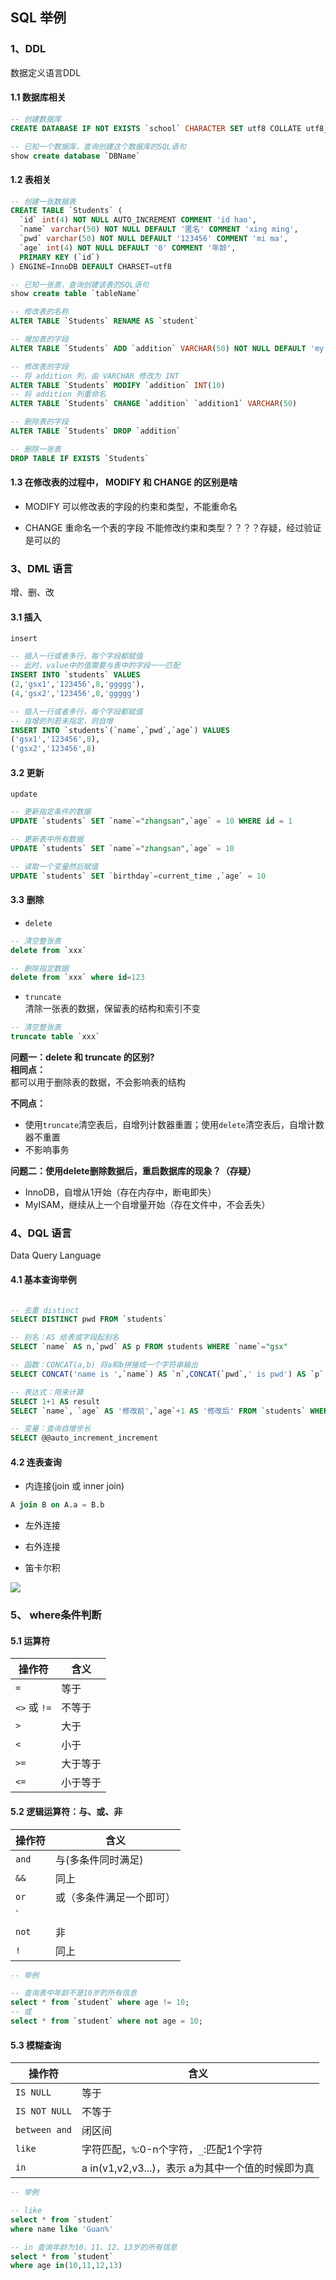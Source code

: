 ## SQL 举例

### 1、DDL
数据定义语言DDL

#### 1.1 数据库相关

```sql
-- 创建数据库
CREATE DATABASE IF NOT EXISTS `school` CHARACTER SET utf8 COLLATE utf8_general_ci;

-- 已知一个数据库，查询创建这个数据库的SQL语句
show create database `DBName`
```

#### 1.2 表相关

```sql
-- 创建一张数据表
CREATE TABLE `Students` (
  `id` int(4) NOT NULL AUTO_INCREMENT COMMENT 'id hao',
  `name` varchar(50) NOT NULL DEFAULT '匿名' COMMENT 'xing ming',
  `pwd` varchar(50) NOT NULL DEFAULT '123456' COMMENT 'mi ma',
  `age` int(4) NOT NULL DEFAULT '0' COMMENT '年龄',
  PRIMARY KEY (`id`)
) ENGINE=InnoDB DEFAULT CHARSET=utf8

-- 已知一张表，查询创建该表的SQL语句
show create table `tableName`

-- 修改表的名称
ALTER TABLE `Students` RENAME AS `student`

-- 增加表的字段
ALTER TABLE `Students` ADD `addition` VARCHAR(50) NOT NULL DEFAULT 'my addition'

-- 修改表的字段
-- 将 addition 列，由 VARCHAR 修改为 INT
ALTER TABLE `Students` MODIFY `addition` INT(10)
-- 将 addition 列重命名
ALTER TABLE `Students` CHANGE `addition` `addition1` VARCHAR(50)

-- 删除表的字段
ALTER TABLE `Students` DROP `addition`

-- 删除一张表
DROP TABLE IF EXISTS `Students` 
```

#### 1.3 在修改表的过程中， MODIFY 和 CHANGE 的区别是啥
- MODIFY
可以修改表的字段的约束和类型，不能重命名

- CHANGE
重命名一个表的字段
不能修改约束和类型？？？？存疑，经过验证是可以的

### 3、DML 语言
增、删、改

#### 3.1 插入
`insert`
```sql
-- 插入一行或者多行，每个字段都赋值
-- 此时，value中的值需要与表中的字段一一匹配
INSERT INTO `students` VALUES 
(2,'gsx1','123456',8,'ggggg'),
(4,'gsx2','123456',8,'ggggg')

-- 插入一行或者多行，每个字段都赋值
-- 自增的列若未指定，则自增
INSERT INTO `students`(`name`,`pwd`,`age`) VALUES 
('gsx1','123456',8),
('gsx2','123456',8)

```


#### 3.2 更新
`update`
```sql
-- 更新指定条件的数据
UPDATE `students` SET `name`="zhangsan",`age` = 10 WHERE id = 1

-- 更新表中所有数据
UPDATE `students` SET `name`="zhangsan",`age` = 10

-- 读取一个变量然后赋值
UPDATE `students` SET `birthday`=current_time ,`age` = 10

```

#### 3.3 删除
- `delete`
```sql
-- 清空整张表
delete from `xxx`

-- 删除指定数据
delete from `xxx` where id=123
```
- `truncate`  
清除一张表的数据，保留表的结构和索引不变
```sql
-- 清空整张表
truncate table `xxx`
```

**问题一：delete 和 truncate 的区别?**  
**相同点：**  
都可以用于删除表的数据，不会影响表的结构

**不同点：**  
- 使用`truncate`清空表后，自增列计数器重置；使用`delete`清空表后，自增计数器不重置  
- 不影响事务

**问题二：使用delete删除数据后，重启数据库的现象？（存疑）**
- InnoDB，自增从1开始（存在内存中，断电即失）
- MyISAM，继续从上一个自增量开始（存在文件中，不会丢失）


### 4、DQL 语言
Data Query Language

#### 4.1 基本查询举例

```sql

-- 去重 distinct
SELECT DISTINCT pwd FROM `students` 

-- 别名：AS 给表或字段起别名
SELECT `name` AS n,`pwd` AS p FROM students WHERE `name`="gsx"

-- 函数：CONCAT(a,b) 将a和b拼接成一个字符串输出
SELECT CONCAT('name is ',`name`) AS `n`,CONCAT(`pwd`,' is pwd') AS `p` FROM students WHERE `name`="gsx1"

-- 表达式：用来计算
SELECT 1+1 AS result 
SELECT `name`, `age` AS '修改前',`age`+1 AS '修改后' FROM `students` WHERE `pwd`="123456"

-- 变量：查询自增步长
SELECT @@auto_increment_increment

```

#### 4.2 连表查询
- 内连接(join 或 inner join)
```sql
A join B on A.a = B.b 
```

- 左外连接


- 右外连接


- 笛卡尔积

![](assets/2021-12-28-23-15-47.png)

### 5、 where条件判断

#### 5.1 运算符

| 操作符 | 含义 |
| -- | -- |
`=`             | 等于
`<>` 或 `!=`    | 不等于
`>`             | 大于
`<`             | 小于
`>=`            | 大于等于
`<=`            | 小于等于

#### 5.2 逻辑运算符：与、或、非

| 操作符 | 含义 |
| -- | -- |
`and`         | 与(多条件同时满足)
`&&`          | 同上
`or`          | 或（多条件满足一个即可）
`||`          | 同上
`not`         | 非
`! `          | 同上

```sql
-- 举例

-- 查询表中年龄不是10岁的所有信息
select * from `student` where age != 10;
-- 或
select * from `student` where not age = 10;
```

#### 5.3 模糊查询

| 操作符 | 含义 |
| -- | -- |
`IS NULL`       | 等于
`IS NOT NULL`   | 不等于
`between and`   | 闭区间
`like`          | 字符匹配，`%`:0-n个字符，`_`:匹配1个字符
`in`            | a in(v1,v2,v3...)，表示 a为其中一个值的时候即为真

```sql
-- 举例

-- like  
select * from `student` 
where name like 'Guan%'

-- in 查询年龄为10、11、12、13岁的所有信息
select * from `student`
where age in(10,11,12,13)


```



